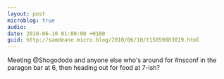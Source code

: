 ```yaml
---
layout: post
microblog: true
audio: 
date: 2010-06-10 01:00:00 +0100
guid: http://samdeane.micro.blog/2010/06/10/t15859883019.html
---
```

Meeting @Shogododo and anyone else who's around for #nsconf in the paragon bar at 6, then heading out for food at 7-ish?
